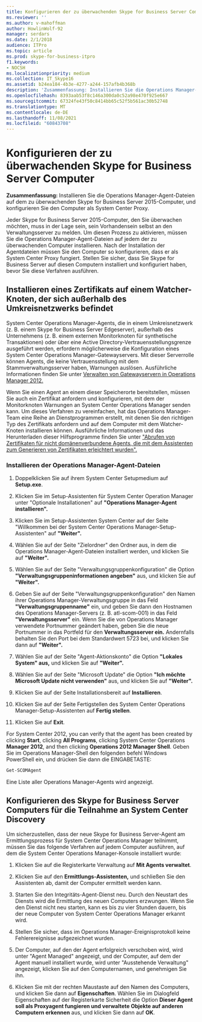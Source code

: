 ```yaml
---
title: Konfigurieren der zu überwachenden Skype for Business Server Computer
ms.reviewer: ''
ms.author: v-mahoffman
author: HowlinWolf-92
manager: serdars
ms.date: 2/1/2018
audience: ITPro
ms.topic: article
ms.prod: skype-for-business-itpro
f1.keywords:
- NOCSH
ms.localizationpriority: medium
ms.collection: IT_Skype16
ms.assetid: b24ea184-4b3e-4277-a244-157afb4b368b
description: 'Zusammenfassung: Installieren Sie die Operations Manager-Agent-Dateien auf dem zu überwachenden computer Skype for Business Server 2015, und konfigurieren Sie den Computer so, dass er als System Center Proxy fungiert.'
ms.openlocfilehash: 8393aab53f8c146a300da0c52a98e470f925e667
ms.sourcegitcommit: 67324fe43f50c8414bb65c52f5b561ac30b52748
ms.translationtype: MT
ms.contentlocale: de-DE
ms.lasthandoff: 11/08/2021
ms.locfileid: "60843708"
---
```

# <a name="configure-the-skype-for-business-server-computers-to-monitor"></a>Konfigurieren der zu überwachenden Skype for Business Server Computer

**Zusammenfassung:** Installieren Sie die Operations Manager-Agent-Dateien auf dem zu überwachenden Skype for Business Server 2015-Computer, und konfigurieren Sie den Computer als System Center Proxy.

Jeder Skype for Business Server 2015-Computer, den Sie überwachen möchten, muss in der Lage sein, sein Vorhandensein selbst an den Verwaltungsserver zu melden. Um diesen Prozess zu aktivieren, müssen Sie die Operations Manager-Agent-Dateien auf jedem der zu überwachenden Computer installieren. Nach der Installation der Agentdateien müssen Sie den Computer so konfigurieren, dass er als System Center Proxy fungiert. Stellen Sie sicher, dass Sie Skype for Business Server auf diesen Computern installiert und konfiguriert haben, bevor Sie diese Verfahren ausführen.

## <a name="installing-a-certificate-on-a-watcher-node-located-outside-the-perimeter-network"></a>Installieren eines Zertifikats auf einem Watcher-Knoten, der sich außerhalb des Umkreisnetzwerks befindet
<a name="watcher_node_outside"> </a>

System Center Operations Manager-Agents, die in einem Umkreisnetzwerk (z. B. einem Skype for Business Server Edgeserver), außerhalb des Unternehmens (z. B. einem externen Monitorknoten für synthetische Transaktionen) oder über eine Active Directory-Vertrauensstellungsgrenze ausgeführt werden, erfordern möglicherweise die Konfiguration eines System Center Operations Manager-Gatewayservers. Mit dieser Serverrolle können Agents, die keine Vertrauensstellung mit dem Stammverwaltungsserver haben, Warnungen auslösen. Ausführliche Informationen finden Sie unter [Verwalten von Gatewayservern in Operations Manager 2012.](/previous-versions/system-center/system-center-2012-R2/hh212823(v=sc.12))

Wenn Sie einen Agent an einem dieser Speicherorte bereitstellen, müssen Sie auch ein Zertifikat anfordern und konfigurieren, mit dem der Monitorknoten Warnungen an System Center Operations Manager senden kann. Um dieses Verfahren zu vereinfachen, hat das Operations Manager-Team eine Reihe an Dienstprogrammen erstellt, mit denen Sie den richtigen Typ des Zertifikats anfordern und auf dem Computer mit dem Watcher-Knoten installieren können. Ausführliche Informationen und das Herunterladen dieser Hilfsprogramme finden Sie unter ["Abrufen von Zertifikaten für nicht domänenverbundene Agents, die mit dem Assistenten zum Generieren von Zertifikaten erleichtert wurden".](https://techcommunity.microsoft.com/t5/system-center-blog/obtaining-certificates-for-non-domain-joined-agents-made-easy/ba-p/340467)

### <a name="installing-the-operation-manager-agent-files"></a>Installieren der Operations Manager-Agent-Dateien

1. Doppelklicken Sie auf ihrem System Center Setupmedium auf **Setup.exe**.

2. Klicken Sie im Setup-Assistenten für System Center Operation Manager unter "Optionale Installationen" auf **"Operations Manager-Agent installieren".**

3. Klicken Sie im Setup-Assistenten System Center auf der Seite "Willkommen bei der System Center Operations Manager-Setup-Assistenten" auf **"Weiter".**

4. Wählen Sie auf der Seite "Zielordner" den Ordner aus, in dem die Operations Manager-Agent-Dateien installiert werden, und klicken Sie auf **"Weiter".**

5. Wählen Sie auf der Seite "Verwaltungsgruppenkonfiguration" die Option **"Verwaltungsgruppeninformationen angeben"** aus, und klicken Sie auf **"Weiter".**

6. Geben Sie auf der Seite "Verwaltungsgruppenkonfiguration" den Namen ihrer Operations Manager-Verwaltungsgruppe in das Feld **"Verwaltungsgruppenname"** ein, und geben Sie dann den Hostnamen des Operations Manager-Servers (z. B. atl-scom-001) in das Feld **"Verwaltungsserver"** ein. Wenn Sie die von Operations Manager verwendete Portnummer geändert haben, geben Sie die neue Portnummer in das Portfeld für den **Verwaltungsserver ein.** Andernfalls behalten Sie den Port bei dem Standardwert 5723 bei, und klicken Sie dann auf **"Weiter".**

7. Wählen Sie auf der Seite "Agent-Aktionskonto" die Option **"Lokales System" aus,** und klicken Sie auf **"Weiter".**

8. Wählen Sie auf der Seite "Microsoft Update" die Option **"Ich möchte Microsoft Update nicht verwenden"** aus, und klicken Sie auf **"Weiter".**

9. Klicken Sie auf der Seite Installationsbereit auf **Installieren**.

10. Klicken Sie auf der Seite Fertigstellen des System Center Operations Manager-Setup-Assistenten auf **Fertig stellen**.

11. Klicken Sie auf **Exit**.

For System Center 2012, you can verify that the agent has been created by clicking **Start**, clicking **All Programs**, clicking System Center Operations **Manager 2012**, and then clicking **Operations 2012 Manager Shell**. Geben Sie im Operations Manager-Shell den folgenden befehl Windows PowerShell ein, und drücken Sie dann die EINGABETASTE:
```PowerShell
Get-SCOMAgent
```

Eine Liste aller Operations Manager-Agents wird angezeigt.
## <a name="configuring-the-skype-for-business-server-computer-to-participate-in-system-center-discovery"></a>Konfigurieren des Skype for Business Server Computers für die Teilnahme an System Center Discovery
<a name="watcher_node_outside"> </a>

Um sicherzustellen, dass der neue Skype for Business Server-Agent am Ermittlungsprozess für System Center Operations Manager teilnimmt, müssen Sie das folgende Verfahren auf jedem Computer ausführen, auf dem die System Center Operations Manager-Konsole installiert wurde:

1. Klicken Sie auf die Registerkarte Verwaltung auf **Mit Agents verwaltet**.

2. Klicken Sie auf den **Ermittlungs-Assistenten,** und schließen Sie den Assistenten ab, damit der Computer ermittelt werden kann.

3. Starten Sie den Integritäts-Agent-Dienst neu. Durch den Neustart des Diensts wird die Ermittlung des neuen Computers erzwungen. Wenn Sie den Dienst nicht neu starten, kann es bis zu vier Stunden dauern, bis der neue Computer von System Center Operations Manager erkannt wird.

4. Stellen Sie sicher, dass im Operations Manager-Ereignisprotokoll keine Fehlerereignisse aufgezeichnet wurden.

5. Der Computer, auf den der Agent erfolgreich verschoben wird, wird unter "Agent Managed" angezeigt, und der Computer, auf dem der Agent manuell installiert wurde, wird unter "Ausstehende Verwaltung" angezeigt, klicken Sie auf den Computernamen, und genehmigen Sie ihn.

6. Klicken Sie mit der rechten Maustaste auf den Namen des Computers, und klicken Sie dann auf **Eigenschaften**. Wählen Sie im Dialogfeld Eigenschaften auf der Registerkarte Sicherheit die Option **Dieser Agent soll als Proxyagent fungieren und verwaltete Objekte auf anderen Computern erkennen** aus, und klicken Sie dann auf **OK**.